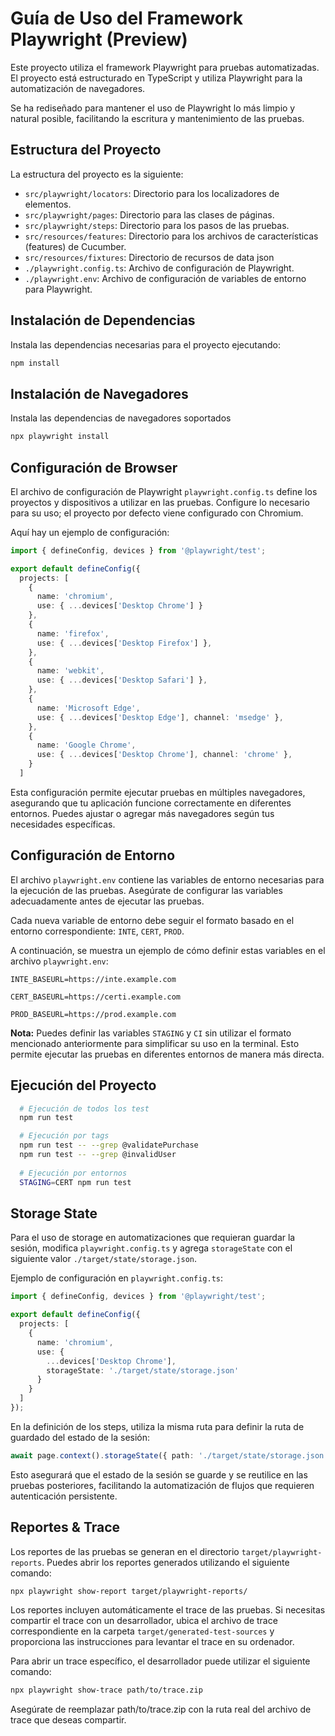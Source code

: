 # Guía de Uso del Framework Playwright (Preview)
Este proyecto utiliza el framework Playwright para pruebas automatizadas. El proyecto está estructurado en TypeScript y utiliza Playwright para la automatización de navegadores.

Se ha rediseñado para mantener el uso de Playwright lo más limpio y natural posible, facilitando la escritura y mantenimiento de las pruebas.

## Estructura del Proyecto

La estructura del proyecto es la siguiente:

- `src/playwright/locators`: Directorio para los localizadores de elementos.
- `src/playwright/pages`: Directorio para las clases de páginas.
- `src/playwright/steps`: Directorio para los pasos de las pruebas.
- `src/resources/features`: Directorio para los archivos de características (features) de Cucumber.
- `src/resources/fixtures`: Directorio de recursos de data json
- `./playwright.config.ts`: Archivo de configuración de Playwright.
- `./playwright.env`: Archivo de configuración de variables de entorno para Playwright.


## Instalación de Dependencias
Instala las dependencias necesarias para el proyecto ejecutando:

```bash
npm install
```

## Instalación de Navegadores
Instala las dependencias de navegadores soportados

```bash
npx playwright install
```

## Configuración de Browser
El archivo de configuración de Playwright `playwright.config.ts` define los proyectos y dispositivos a utilizar en las pruebas. Configure lo necesario para su uso; el proyecto por defecto viene configurado con Chromium.

Aquí hay un ejemplo de configuración:

```ts
import { defineConfig, devices } from '@playwright/test';

export default defineConfig({
  projects: [
    {
      name: 'chromium',
      use: { ...devices['Desktop Chrome'] }
    },
    {
      name: 'firefox',
      use: { ...devices['Desktop Firefox'] },
    },
    {
      name: 'webkit',
      use: { ...devices['Desktop Safari'] },
    },
    {
      name: 'Microsoft Edge',
      use: { ...devices['Desktop Edge'], channel: 'msedge' },
    },
    {
      name: 'Google Chrome',
      use: { ...devices['Desktop Chrome'], channel: 'chrome' },
    }
  ]
```

Esta configuración permite ejecutar pruebas en múltiples navegadores, asegurando que tu aplicación funcione correctamente en diferentes entornos. Puedes ajustar o agregar más navegadores según tus necesidades específicas.

## Configuración de Entorno

El archivo `playwright.env` contiene las variables de entorno necesarias para la ejecución de las pruebas. Asegúrate de configurar las variables adecuadamente antes de ejecutar las pruebas.

Cada nueva variable de entorno debe seguir el formato basado en el entorno correspondiente: `INTE`, `CERT`, `PROD`. 

A continuación, se muestra un ejemplo de cómo definir estas variables en el archivo `playwright.env`:

```env
INTE_BASEURL=https://inte.example.com

CERT_BASEURL=https://certi.example.com

PROD_BASEURL=https://prod.example.com
```

**Nota:** Puedes definir las variables `STAGING` y `CI` sin utilizar el formato mencionado anteriormente para simplificar su uso en la terminal. Esto permite ejecutar las pruebas en diferentes entornos de manera más directa.

## Ejecución del Proyecto
```bash
  # Ejecución de todos los test
  npm run test

  # Ejecución por tags 
  npm run test -- --grep @validatePurchase
  npm run test -- --grep @invalidUser
  
  # Ejecución por entornos
  STAGING=CERT npm run test
```

## Storage State
Para el uso de storage en automatizaciones que requieran guardar la sesión, modifica `playwright.config.ts` y agrega `storageState` con el siguiente valor `./target/state/storage.json`.

Ejemplo de configuración en `playwright.config.ts`:

```ts
import { defineConfig, devices } from '@playwright/test';

export default defineConfig({
  projects: [
    {
      name: 'chromium',
      use: {
        ...devices['Desktop Chrome'],
        storageState: './target/state/storage.json'
      }
    }
  ]
});
```

En la definición de los steps, utiliza la misma ruta para definir la ruta de guardado del estado de la sesión:

```ts
await page.context().storageState({ path: './target/state/storage.json' })
```

Esto asegurará que el estado de la sesión se guarde y se reutilice en las pruebas posteriores, facilitando la automatización de flujos que requieren autenticación persistente.

## Reportes & Trace
Los reportes de las pruebas se generan en el directorio `target/playwright-reports`. Puedes abrir los reportes generados utilizando el siguiente comando:

```bash
npx playwright show-report target/playwright-reports/
```

Los reportes incluyen automáticamente el trace de las pruebas. Si necesitas compartir el trace con un desarrollador, ubica el archivo de trace correspondiente en la carpeta `target/generated-test-sources` y proporciona las instrucciones para levantar el trace en su ordenador.

Para abrir un trace específico, el desarrollador puede utilizar el siguiente comando:

```bash
npx playwright show-trace path/to/trace.zip
```

Asegúrate de reemplazar path/to/trace.zip con la ruta real del archivo de trace que deseas compartir.
